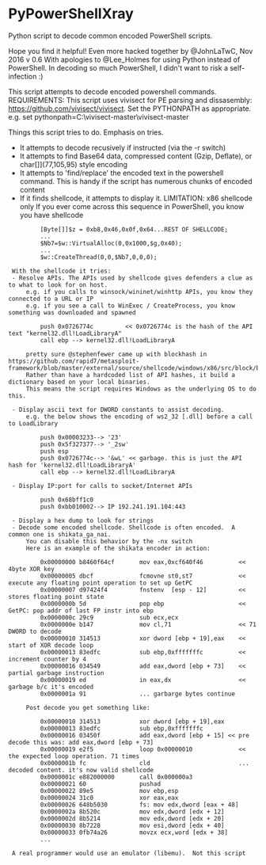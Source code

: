 # PyPowerShellXray
Python script to decode common encoded PowerShell scripts.

Hope you find it helpful!
Even more hacked together by @JohnLaTwC, Nov 2016
v 0.6
With apologies to @Lee_Holmes for using Python instead of PowerShell. In decoding so much PowerShell, I didn't want to risk a self-infection :)

This script attempts to decode encoded powershell commands.  
  REQUIREMENTS: This script uses vivisect for PE parsing and dissasembly: https://github.com/vivisect/vivisect. Set the PYTHONPATH as appropriate.
e.g. set pythonpath=C:\vivisect-master\vivisect-master

Things this script tries to do.  Emphasis on tries.
* It attempts to decode recusively if instructed (via the -r switch)
* It attempts to find Base64 data, compressed content (Gzip, Deflate), or char[]](77,105,95) style encoding
* It attempts to 'find/replace' the encoded text in the powershell command. This is handy
     if the script has numerous chunks of encoded content
* If it finds shellcode, it attempts to display it. LIMITATION: x86 shellcode only
     If you ever come across this sequence in PowerShell, you know you have shellcode
```
         [Byte[]]$z = 0xb8,0x46,0x0f,0x64...REST OF SHELLCODE;
         ...
         $Nb7=$w::VirtualAlloc(0,0x1000,$g,0x40);
         ...
         $w::CreateThread(0,0,$Nb7,0,0,0);
```

     With the shellcode it tries:
     - Resolve APIs. The APIs used by shellcode gives defenders a clue as to what to look for on host.
         e.g. if you calls to winsock/wininet/winhttp APIs, you know they connected to a URL or IP
         e.g. if you see a call to WinExec / CreateProcess, you know something was downloaded and spawned
```
         push 0x0726774c         << 0x0726774c is the hash of the API text "kernel32.dll!LoadLibraryA"
         call ebp --> kernel32.dll!LoadLibraryA
```
         pretty sure @stephenfewer came up with blockhash in https://github.com/rapid7/metasploit-framework/blob/master/external/source/shellcode/windows/x86/src/block/block_api.asm
         Rather than have a hardcoded list of API hashes, it build a dictionary based on your local binaries. 
         This means the script requires Windows as the underlying OS to do this.
         
     - Display ascii text for DWORD constants to assist decoding. 
         e.g. the below shows the encoding of ws2_32 [.dll] before a call to LoadLibrary
```
         push 0x00003233--> '23'
         push 0x5f327377--> '_2sw'
         push esp
         push 0x0726774c--> '&wL' << garbage. this is just the API hash for 'kernel32.dll!LoadLibraryA'
         call ebp --> kernel32.dll!LoadLibraryA
```
     - Display IP:port for calls to socket/Internet APIs
```
         push 0x68bff1c0
         push 0xbb010002--> IP 192.241.191.104:443
```
     - Display a hex dump to look for strings
     - Decode some encoded shellcode. Shellcode is often encoded.  A common one is shikata_ga_nai.
         You can disable this behavior by the -nx switch
         Here is an example of the shikata encoder in action:
```
         0x00000000 b8460f64cf       mov eax,0xcf640f46          << 4byte XOR key
         0x00000005 dbcf             fcmovne st0,st7             << execute any floating point operation to set up GetPC
         0x00000007 d97424f4         fnstenv  [esp - 12]         << stores floating point state
         0x0000000b 5d               pop ebp                     << GetPC: pop addr of last FP instr into ebp
         0x0000000c 29c9             sub ecx,ecx
         0x0000000e b147             mov cl,71                   << 71 DWORD to decode
         0x00000010 314513           xor dword [ebp + 19],eax    << start of XOR decode loop
         0x00000013 83edfc           sub ebp,0xfffffffc          << increment counter by 4 
         0x00000016 034549           add eax,dword [ebp + 73]    << partial garbage instruction
         0x00000019 ed               in eax,dx                   << garbage b/c it's encoded
         0x0000001a 91               ... garbarge bytes continue
```

         Post decode you get something like:
```
         0x00000010 314513           xor dword [ebp + 19],eax
         0x00000013 83edfc           sub ebp,0xfffffffc
         0x00000016 03450f           add eax,dword [ebp + 15] << pre decode this was: add eax,dword [ebp + 73] 
         0x00000019 e2f5             loop 0x00000010             << the expected loop operation. 71 times
         0x0000001b fc               cld                         ... decoded content. it's now valid shellcode
         0x0000001c e882000000       call 0x000000a3
         0x00000021 60               pushad 
         0x00000022 89e5             mov ebp,esp
         0x00000024 31c0             xor eax,eax
         0x00000026 648b5030         fs: mov edx,dword [eax + 48]
         0x0000002a 8b520c           mov edx,dword [edx + 12]
         0x0000002d 8b5214           mov edx,dword [edx + 20]
         0x00000030 8b7228           mov esi,dword [edx + 40]
         0x00000033 0fb74a26         movzx ecx,word [edx + 38]
         ...
```
     A real programmer would use an emulator (libemu).  Not this script

